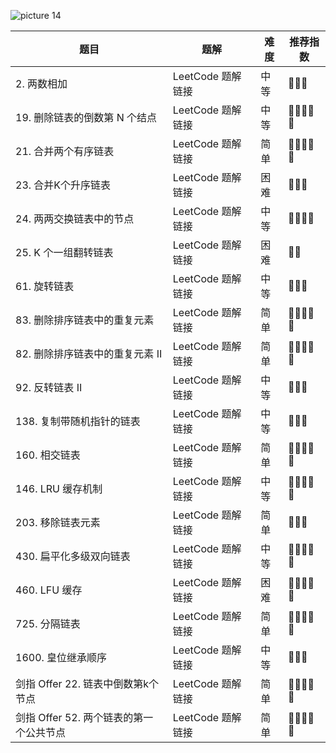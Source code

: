 ![picture 14](https://i.loli.net/2021/10/17/gZqATLdc3xwlCVR.png)  


| 题目 | 题解 | 难度 | 推荐指数 |
| --- | --- | --- | --- |
| 2. 两数相加 | LeetCode 题解链接 | 中等 | 🤩🤩🤩 |
| 19. 删除链表的倒数第 N 个结点 | LeetCode 题解链接 | 中等 | 🤩🤩🤩🤩🤩 |
| 21. 合并两个有序链表 | LeetCode 题解链接 | 简单 | 🤩🤩🤩🤩🤩 |
| 23. 合并K个升序链表 | LeetCode 题解链接 | 困难 | 🤩🤩🤩 |
| 24. 两两交换链表中的节点 | LeetCode 题解链接 | 中等 | 🤩🤩🤩🤩 |
| 25. K 个一组翻转链表 | LeetCode 题解链接 | 困难 | 🤩🤩 |
| 61. 旋转链表 | LeetCode 题解链接 | 中等 | 🤩🤩🤩 |
| 83. 删除排序链表中的重复元素 | LeetCode 题解链接 | 简单 | 🤩🤩🤩🤩🤩 |
| 82. 删除排序链表中的重复元素 II | LeetCode 题解链接 | 简单 | 🤩🤩🤩🤩🤩 |
| 92. 反转链表 II | LeetCode 题解链接 | 中等 | 🤩🤩🤩 |
| 138. 复制带随机指针的链表 | LeetCode 题解链接 | 中等 | 🤩🤩🤩 |
| 160. 相交链表 | LeetCode 题解链接 | 简单 | 🤩🤩🤩🤩🤩 |
| 146. LRU 缓存机制 | LeetCode 题解链接 | 中等 | 🤩🤩🤩🤩🤩 |
| 203. 移除链表元素 | LeetCode 题解链接 | 简单 | 🤩🤩🤩 |
| 430. 扁平化多级双向链表 | LeetCode 题解链接 | 中等 | 🤩🤩🤩🤩🤩 |
| 460. LFU 缓存 | LeetCode 题解链接 | 困难 | 🤩🤩🤩🤩🤩 |
| 725. 分隔链表 | LeetCode 题解链接 | 简单 | 🤩🤩🤩🤩🤩 |
| 1600. 皇位继承顺序 | LeetCode 题解链接 | 中等 | 🤩🤩🤩 |
| 剑指 Offer 22. 链表中倒数第k个节点 | LeetCode 题解链接 | 简单 | 🤩🤩🤩🤩🤩 |
| 剑指 Offer 52. 两个链表的第一个公共节点 | LeetCode 题解链接 | 简单 | 🤩🤩🤩🤩🤩 |
